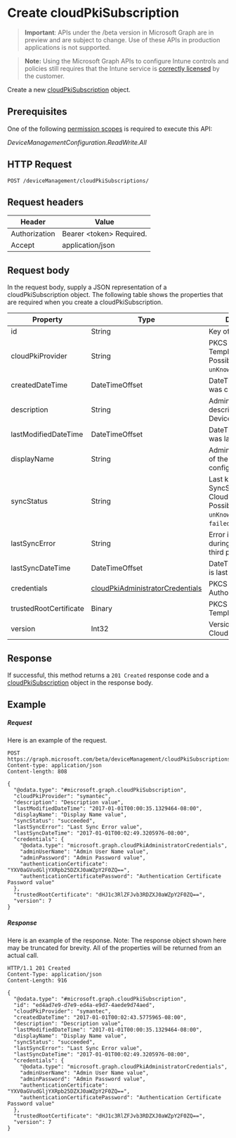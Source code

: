 ﻿# Create cloudPkiSubscription

> **Important**: APIs under the /beta version in Microsoft Graph are in preview and are subject to change. Use of these APIs in production applications is not supported.

> **Note:** Using the Microsoft Graph APIs to configure Intune controls and policies still requires that the Intune service is [correctly licensed](https://go.microsoft.com/fwlink/?linkid=839381) by the customer.

Create a new [cloudPkiSubscription](../resources/intune_deviceconfig_cloudpkisubscription.md) object.
## Prerequisites
One of the following [permission scopes](https://developer.microsoft.com/en-us/graph/docs/authorization/permission_scopes) is required to execute this API:

*DeviceManagementConfiguration.ReadWrite.All*
## HTTP Request
<!-- {
  "blockType": "ignored"
}
-->
```http
POST /deviceManagement/cloudPkiSubscriptions/
```

## Request headers
|Header|Value|
|---|---|
|Authorization|Bearer &lt;token&gt; Required.|
|Accept|application/json|

## Request body
In the request body, supply a JSON representation of a cloudPkiSubscription object.
The following table shows the properties that are required when you create a cloudPkiSubscription.

|Property|Type|Description|
|---|---|---|
|id|String|Key of the entity.|
|cloudPkiProvider|String|PKCS Certificate Template Name Possible values are: `unKnown`, `symantec`.|
|createdDateTime|DateTimeOffset|DateTime the object was created.|
|description|String|Admin provided description of the Device Configuration.|
|lastModifiedDateTime|DateTimeOffset|DateTime the object was last modified.|
|displayName|String|Admin provided name of the device configuration.|
|syncStatus|String|Last known SyncStatus of CloudPkiSubscription Possible values are: `unKnown`, `succeeded`, `failed`.|
|lastSyncError|String|Error if occurred during last sync from third party CAs|
|lastSyncDateTime|DateTimeOffset|DateTime certificate is last updated|
|credentials|[cloudPkiAdministratorCredentials](../resources/intune_deviceconfig_cloudpkiadministratorcredentials.md)|PKCS Certification Authority Name|
|trustedRootCertificate|Binary|PKCS Certificate Template Name|
|version|Int32|Version of the CloudPkiSubscription.|

## Response

If successful, this method returns a `201 Created` response code and a [cloudPkiSubscription](../resources/intune_deviceconfig_cloudpkisubscription.md) object in the response body.

## Example

##### Request

Here is an example of the request.
```http
POST https://graph.microsoft.com/beta/deviceManagement/cloudPkiSubscriptions/
Content-type: application/json
Content-length: 808

{
  "@odata.type": "#microsoft.graph.cloudPkiSubscription",
  "cloudPkiProvider": "symantec",
  "description": "Description value",
  "lastModifiedDateTime": "2017-01-01T00:00:35.1329464-08:00",
  "displayName": "Display Name value",
  "syncStatus": "succeeded",
  "lastSyncError": "Last Sync Error value",
  "lastSyncDateTime": "2017-01-01T00:02:49.3205976-08:00",
  "credentials": {
    "@odata.type": "microsoft.graph.cloudPkiAdministratorCredentials",
    "adminUserName": "Admin User Name value",
    "adminPassword": "Admin Password value",
    "authenticationCertificate": "YXV0aGVudGljYXRpb25DZXJ0aWZpY2F0ZQ==",
    "authenticationCertificatePassword": "Authentication Certificate Password value"
  },
  "trustedRootCertificate": "dHJ1c3RlZFJvb3RDZXJ0aWZpY2F0ZQ==",
  "version": 7
}
```

##### Response

Here is an example of the response. Note: The response object shown here may be truncated for brevity. All of the properties will be returned from an actual call.
```http
HTTP/1.1 201 Created
Content-Type: application/json
Content-Length: 916

{
  "@odata.type": "#microsoft.graph.cloudPkiSubscription",
  "id": "ed4ad7e9-d7e9-ed4a-e9d7-4aede9d74aed",
  "cloudPkiProvider": "symantec",
  "createdDateTime": "2017-01-01T00:02:43.5775965-08:00",
  "description": "Description value",
  "lastModifiedDateTime": "2017-01-01T00:00:35.1329464-08:00",
  "displayName": "Display Name value",
  "syncStatus": "succeeded",
  "lastSyncError": "Last Sync Error value",
  "lastSyncDateTime": "2017-01-01T00:02:49.3205976-08:00",
  "credentials": {
    "@odata.type": "microsoft.graph.cloudPkiAdministratorCredentials",
    "adminUserName": "Admin User Name value",
    "adminPassword": "Admin Password value",
    "authenticationCertificate": "YXV0aGVudGljYXRpb25DZXJ0aWZpY2F0ZQ==",
    "authenticationCertificatePassword": "Authentication Certificate Password value"
  },
  "trustedRootCertificate": "dHJ1c3RlZFJvb3RDZXJ0aWZpY2F0ZQ==",
  "version": 7
}
```



